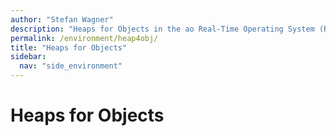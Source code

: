 ```yaml
---
author: "Stefan Wagner"
description: "Heaps for Objects in the ao Real-Time Operating System (RTOS)."
permalink: /environment/heap4obj/
title: "Heaps for Objects"
sidebar:
  nav: "side_environment"
---
```


# Heaps for Objects

